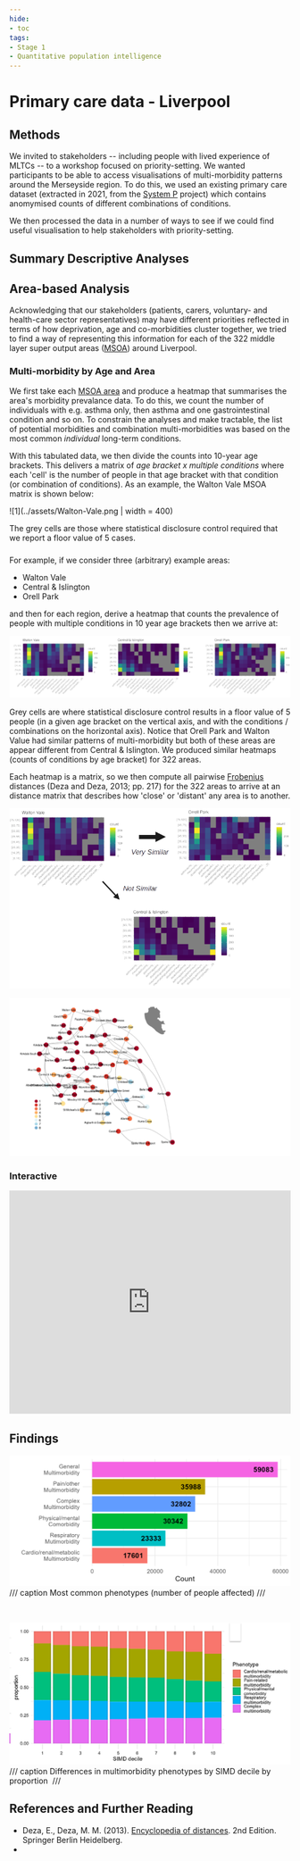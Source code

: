 ```yaml
---
hide:
- toc
tags:
- Stage 1
- Quantitative population intelligence
---
```


# Primary care data - Liverpool

## Methods
We invited to stakeholders -- including people with lived experience of MLTCs -- to a workshop focused on priority-setting.  We wanted participants to be able to access visualisations of multi-morbidity patterns around the Merseyside region.  To do this, we used an existing primary care dataset (extracted in 2021, from the [System P](https://www.strategyunitwm.nhs.uk/system-p) project) which contains anomymised counts of different combinations of conditions. 

We then processed the data in a number of ways to see if we could find useful visualisation to help stakeholders with priority-setting.

## Summary Descriptive Analyses

## Area-based Analysis
Acknowledging that our stakeholders (patients, carers, voluntary- and health-care sector representatives) may have different priorities reflected in terms of how deprivation, age and co-morbidities cluster together, we tried to find a way of representing this information for each of the 322 middle layer super output areas ([MSOA](https://www.ons.gov.uk/methodology/geography/ukgeographies/statisticalgeographies)) around Liverpool.   

### Multi-morbidity by Age and Area
We first take each [MSOA area](https://www.ons.gov.uk/methodology/geography/ukgeographies/statisticalgeographies) and produce a heatmap that summarises the area's morbidity prevalance data.  To do this, we count the number of individuals with e.g. asthma only, then asthma and one gastrointestinal condition and so on. To constrain the analyses and make tractable, the list of potential morbidities and combination multi-morbidities was based on the most common *individual* long-term conditions.  

With this tabulated data, we then divide the counts into 10-year age brackets.  This delivers a matrix of *age bracket x multiple conditions* where each 'cell' is the number of people in that age bracket with that condition (or combination of conditions).  As an example, the Walton Vale MSOA matrix is shown below:

![1](../assets/Walton-Vale.png | width = 400)

The grey cells are those where statistical disclosure control required that we report a floor value of 5 cases.

### 

For example, if we consider three (arbitrary) example areas:

  * Walton Vale
  * Central & Islington
  * Orell Park

and then for each region, derive a heatmap that counts the prevalence of people with multiple conditions in 10 year age brackets then we arrive at:

![1](../assets/example-3-areas.png)

Grey cells are where statistical disclosure control results in a floor value of 5 people (in a given age bracket on the vertical axis, and with the conditions / combinations on the horizontal axis).  Notice that Orell Park and Walton Value had similar patterns of multi-morbidity but both of these areas are appear different from Central & Islington.  We produced similar heatmaps (counts of conditions by age bracket) for 322 areas.

Each heatmap is a matrix, so we then compute all pairwise [Frobenius](https://en.wikipedia.org/wiki/Matrix_norm#Frobenius_norm) distances (Deza and Deza, 2013; pp. 217) for the 322 areas to arrive at an distance matrix that describes how 'close' or 'distant' any area is to another.

![1](../assets/example-similarity.png)

![1](../assets/composite-network-plot-for-web.png)

### Interactive

<iframe src="https://systematic-nihr.github.io/network-interactive-example/networkInteractive1.html" title="D3" width="100%" height="400" style="border:none;"></iframe>
<br />


## Findings 

![1](../assets/glasgow-hi-1.PNG)
/// caption
Most common phenotypes (number of people affected)
///

<br>

![2](../assets/glasgow-hi-2.PNG)
/// caption
Differences in multimorbidity phenotypes by SIMD decile by proportion 
///

## References and Further Reading
 * Deza, E., Deza, M. M. (2013). [Encyclopedia of distances](https://link.springer.com/book/10.1007/978-3-662-52844-0). 2nd Edition. Springer Berlin Heidelberg.
 * 
